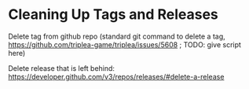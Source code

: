 # Cleaning Up Tags and Releases

Delete tag from github repo (standard git command to delete a tag, https://github.com/triplea-game/triplea/issues/5608  ; TODO: give script here)

Delete release that is left behind: https://developer.github.com/v3/repos/releases/#delete-a-release

